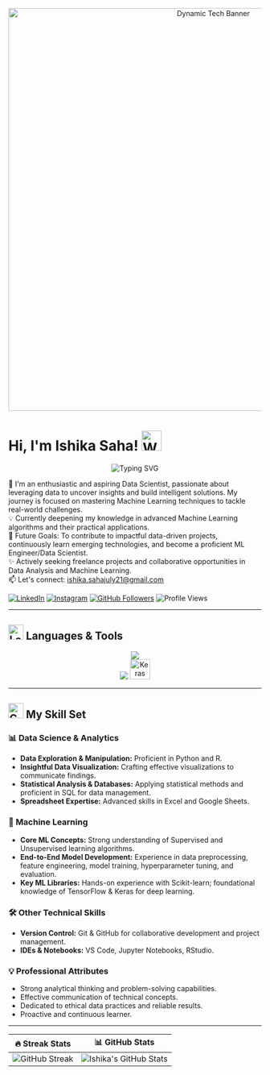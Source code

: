<p align="center">
  <img src="https://drive.google.com/uc?id=1IUMl_BQ-MC15C5Im1L8uKwga5elXEolP" alt="Dynamic Tech Banner" width="800">
</p>

# Hi, I'm Ishika Saha! <img src="https://raw.githubusercontent.com/Tarikul-Islam-Anik/Animated-Fluent-Emojis/master/Emojis/Hand%20gestures/Waving%20Hand%20Medium-Light%20Skin%20Tone.png" alt="Waving Hand" width="40" height="40" />

<p align="center">
 <img src="https://readme-typing-svg.herokuapp.com?font=Mitr&color=FAFF00&weight=1100&size=35&duration=6000&pause=800&width=435&lines=Hi%2C+nice+to+meet+you!;Let's+connect+and+grow+together!;Have+a+good+day+ahead!" alt="Typing SVG" />
</p>

<p align="left">
  🚀 I'm an enthusiastic and aspiring Data Scientist, passionate about leveraging data to uncover insights and build intelligent solutions. My journey is focused on mastering Machine Learning techniques to tackle real-world challenges.<br>
  💡 Currently deepening my knowledge in advanced Machine Learning algorithms and their practical applications.<br>
  🎯 Future Goals: To contribute to impactful data-driven projects, continuously learn emerging technologies, and become a proficient ML Engineer/Data Scientist.<br>
  ✨ Actively seeking freelance projects and collaborative opportunities in Data Analysis and Machine Learning.<br>
  📫 Let's connect: <a href="mailto:ishika.sahajuly21@gmail.com">ishika.sahajuly21@gmail.com</a>
</p>

<p align="left">
  <a href="https://www.linkedin.com/in/ishika-saha-733b8b24b/" target="_blank"><img src="https://img.shields.io/badge/LinkedIn-Ishika_Saha-0077B5?style=flat-square&logo=linkedin&logoColor=white" alt="LinkedIn"/></a>
  <a href="https://www.instagram.com/ishikaafr" target="_blank"><img src="https://img.shields.io/badge/Instagram-ishikaafr-%23E4405F?style=flat-square&logo=instagram&logoColor=white" alt="Instagram"/></a>
  <a href="https://github.com/Ish-i-ka" target="_blank"><img src="https://img.shields.io/github/followers/Ish-i-ka?label=Follow&style=social" alt="GitHub Followers"/></a>
  <img src="https://komarev.com/ghpvc/?username=Ish-i-ka&color=blueviolet&style=flat-square&label=Profile_Views" alt="Profile Views"/>
</p>

---

## <img src="https://raw.githubusercontent.com/Tarikul-Islam-Anik/Animated-Fluent-Emojis/master/Emojis/Objects/Laptop.png" alt="Laptop" width="30" height="30" /> Languages & Tools
<p align="center">
  <img src="https://skillicons.dev/icons?i=python,r,c,html,css,mysql,vscode,github,jupyter" />
  <br>
  <img src="https://skillicons.dev/icons?i=scikitlearn,tensorflow" />
  
  <img src="https://s3.amazonaws.com/keras.io/img/keras-logo-2018-large-1200.png" alt="Keras" height="40"/>
  
</p>

---

## <img src="https://raw.githubusercontent.com/Tarikul-Islam-Anik/Animated-Fluent-Emojis/master/Emojis/Objects/Gear.png" alt="Gear" width="30" height="30" /> My Skill Set


### 📊 Data Science & Analytics
*   **Data Exploration & Manipulation:** Proficient in Python and R.
*   **Insightful Data Visualization:** Crafting effective visualizations to communicate findings.
*   **Statistical Analysis & Databases:** Applying statistical methods and proficient in SQL for data management.
*   **Spreadsheet Expertise:** Advanced skills in Excel and Google Sheets.

### 🤖 Machine Learning
*   **Core ML Concepts:** Strong understanding of Supervised and Unsupervised learning algorithms.
*   **End-to-End Model Development:** Experience in data preprocessing, feature engineering, model training, hyperparameter tuning, and evaluation.
*   **Key ML Libraries:** Hands-on experience with Scikit-learn; foundational knowledge of TensorFlow & Keras for deep learning.

### 🛠️ Other Technical Skills
*   **Version Control:** Git & GitHub for collaborative development and project management.
*   **IDEs & Notebooks:** VS Code, Jupyter Notebooks, RStudio.

### 💡 Professional Attributes
*   Strong analytical thinking and problem-solving capabilities.
*   Effective communication of technical concepts.
*   Dedicated to ethical data practices and reliable results.
*   Proactive and continuous learner.

---

| 🔥 Streak Stats                                                                                                                              | 📊 GitHub Stats                                                                                                                                                                                                                            |
| :-----------------------------------------------------------------------------------------------------------------------------------------: | :---------------------------------------------------------------------------------------------------------------------------------------------------------------------------------------------------------------------------------------: |
| <img src="https://github-readme-streak-stats.herokuapp.com?user=Ish-i-ka&theme=nightowl&hide_border=true&date_format=M%20j%5B%2C%20Y%5D" alt="GitHub Streak"> | <img src="https://github-readme-stats.vercel.app/api?username=Ish-i-ka&show_icons=true&theme=nightowl&hide_border=true&count_private=true&title_color=00C897&icon_color=79ff97&text_color=D3D3D3&bg_color=0d1117" alt="Ishika's GitHub Stats"> |
